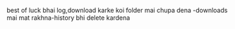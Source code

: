 best of luck bhai log,download karke koi folder mai chupa dena -downloads mai mat rakhna-history bhi delete kardena
